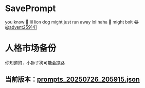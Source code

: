 # SavePrompt
you know 🫠 lil lion dog might just run away lol
haha 🐶 might bolt 😂 [@advent259141](https://github.com/advent259141)

# 人格市场备份
你知道的，小狮子狗可能会跑路

## 当前版本：[prompts_20250726_205915.json](https://github.com/Larch-C/SavePrompt/blob/main/prompts_20250726_205915.json)
